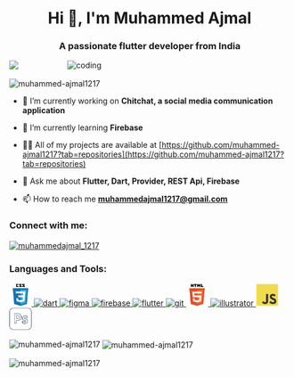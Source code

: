 <h1 align="center">Hi 👋, I'm Muhammed Ajmal</h1>
<h3 align="center">A passionate flutter developer from India</h3>
<img src="https://github.com/muhammed-ajmal1217/muhammed-ajmal1217/assets/136672051/d65c380b-47b7-4f7a-bddf-1ee4c36b0575"/>
<img align="right" alt="coding"width="400"src="https://github.com/muhammed-ajmal1217/muhammed-ajmal1217/assets/136672051/c3bfc710-1285-483d-8581-1412b9dda90c"/>
<p align="left"> <img src="https://komarev.com/ghpvc/?username=muhammed-ajmal1217&label=Profile%20views&color=0e75b6&style=flat" alt="muhammed-ajmal1217" /> </p>

- 🔭 I’m currently working on **Chitchat, a social media communication application**

- 🌱 I’m currently learning **Firebase**

- 👨‍💻 All of my projects are available at [https://github.com/muhammed-ajmal1217?tab=repositories](https://github.com/muhammed-ajmal1217?tab=repositories)

- 💬 Ask me about **Flutter, Dart, Provider, REST Api, Firebase**

- 📫 How to reach me **muhammedajmal1217@gmail.com**

<h3 align="left">Connect with me:</h3>
<p align="left">
<a href="https://instagram.com/muhammedajmal_1217" target="blank"><img align="center" src="https://raw.githubusercontent.com/rahuldkjain/github-profile-readme-generator/master/src/images/icons/Social/instagram.svg" alt="muhammedajmal_1217" height="30" width="40" /></a>
</p>

<h3 align="left">Languages and Tools:</h3>
<p align="left"> <a href="https://www.w3schools.com/css/" target="_blank" rel="noreferrer"> <img src="https://raw.githubusercontent.com/devicons/devicon/master/icons/css3/css3-original-wordmark.svg" alt="css3" width="40" height="40"/> </a> <a href="https://dart.dev" target="_blank" rel="noreferrer"> <img src="https://www.vectorlogo.zone/logos/dartlang/dartlang-icon.svg" alt="dart" width="40" height="40"/> </a> <a href="https://www.figma.com/" target="_blank" rel="noreferrer"> <img src="https://www.vectorlogo.zone/logos/figma/figma-icon.svg" alt="figma" width="40" height="40"/> </a> <a href="https://firebase.google.com/" target="_blank" rel="noreferrer"> <img src="https://www.vectorlogo.zone/logos/firebase/firebase-icon.svg" alt="firebase" width="40" height="40"/> </a> <a href="https://flutter.dev" target="_blank" rel="noreferrer"> <img src="https://www.vectorlogo.zone/logos/flutterio/flutterio-icon.svg" alt="flutter" width="40" height="40"/> </a> <a href="https://git-scm.com/" target="_blank" rel="noreferrer"> <img src="https://www.vectorlogo.zone/logos/git-scm/git-scm-icon.svg" alt="git" width="40" height="40"/> </a> <a href="https://www.w3.org/html/" target="_blank" rel="noreferrer"> <img src="https://raw.githubusercontent.com/devicons/devicon/master/icons/html5/html5-original-wordmark.svg" alt="html5" width="40" height="40"/> </a> <a href="https://www.adobe.com/in/products/illustrator.html" target="_blank" rel="noreferrer"> <img src="https://www.vectorlogo.zone/logos/adobe_illustrator/adobe_illustrator-icon.svg" alt="illustrator" width="40" height="40"/> </a> <a href="https://developer.mozilla.org/en-US/docs/Web/JavaScript" target="_blank" rel="noreferrer"> <img src="https://raw.githubusercontent.com/devicons/devicon/master/icons/javascript/javascript-original.svg" alt="javascript" width="40" height="40"/> </a> <a href="https://www.photoshop.com/en" target="_blank" rel="noreferrer"> <img src="https://raw.githubusercontent.com/devicons/devicon/master/icons/photoshop/photoshop-line.svg" alt="photoshop" width="40" height="40"/> </a> </p>

<p><img align="left" src="https://github-readme-stats.vercel.app/api/top-langs?username=muhammed-ajmal1217&show_icons=true&locale=en&layout=compact" alt="muhammed-ajmal1217" /></p>

<p>&nbsp;<img align="center" src="https://github-readme-stats.vercel.app/api?username=muhammed-ajmal1217&show_icons=true&locale=en" alt="muhammed-ajmal1217" /></p>

<p><img align="center" src="https://github-readme-streak-stats.herokuapp.com/?user=muhammed-ajmal1217&" alt="muhammed-ajmal1217" /></p>



